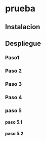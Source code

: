 # prueba
## Instalacion
## Despliegue
### Paso1
### Paso 2
### Paso 3 
### Paso 4
### paso 5
#### paso 5.1
#### paso 5.2
